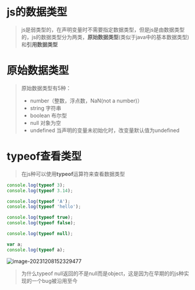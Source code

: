 # js的数据类型

> js是弱类型的，在声明变量时不需要指定数据类型，但是js是由数据类型的，js的数据类型分为两类，**原始数据类型**(类似于java中的基本数据类型)和**引用数据类型**



# 原始数据类型

> 原始数据类型有5种：
>
> - number（整数，浮点数，NaN(not a number)）
> - string  字符串
> - boolean  布尔型
> - null  对象为空
> - undefined  当声明的变量未初始化时，改变量默认值为undefined



# typeof查看类型

> 在js种可以使用**typeof**运算符来查看数据类型

```js
console.log(typeof 3);
console.log(typeof 3.14);

console.log(typeof 'A');
console.log(typeof 'hello');

console.log(typeof true);
console.log(typeof false);

console.log(typeof null);

var a;
console.log(typeof a);
```

![image-20231208152329477](D:\text1\1.前端\assets\image-20231208152329477.png)

> 为什么typeof null返回的不是null而是object，这是因为在早期的的js种实现的一个bug被沿用至今